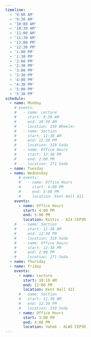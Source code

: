 ```yaml
---
timeline:
  - '9:00 AM'
  - '9:30 AM'
  - '10:00 AM'
  - '10:30 AM'
  - '11:00 AM'
  - '11:30 AM'
  - '12:00 PM'
  - '12:30 PM'
  - '1:00 PM'
  - '1:30 PM'
  - '2:00 PM'
  - '2:30 PM'
  - '3:00 PM'
  - '3:30 PM'
  - '4:00 PM'
  - '4:30 PM'
  - '5:00 PM'
  - '5:30 PM'
schedule:
  - name: Monday
    # events:
    #   - name: Lecture
    #     start: 9:30 AM
    #     end: 10:30 AM
    #     location: 150 Wheeler
    #   - name: Section
    #     start: 11:30 AM
    #     end: 12:30 PM
    #     location: 310 Soda
    #   - name: Office Hours
    #     start: 12:30 PM
    #     end: 2:00 PM
    #     location: 271 Soda
  - name: Tuesday
  - name: Wednesday
      # events:
      #   - name: Office Hours
      #     start: 4:00 PM
      #     end: 5:00 PM
      #     location: Kent Hall 411
    events:
      - name: Office Hours
        start: 4:00 PM
        end: 5:00 PM
        location: Kostis - 624 CEPSR
    #   - name: Section
    #     start: 11:30 AM
    #     end: 12:30 PM
    #     location: 310 Soda
    #   - name: Office Hours
    #     start: 12:30 PM
    #     end: 2:00 PM
    #     location: 271 Soda
  - name: Thursday
  - name: Friday
    events:
      - name: Lecture
        start: 10:10 AM
        end: 12:00 PM
        location: Kent Hall 411 
      # - name: Section
      #   start: 11:30 AM
      #   end: 12:30 PM
      #   location: 310 Soda
      - name: Office Hours
        start: 3:00 PM
        end: 4:00 PM
        location: Vahab - 6LW5 CEPSR
---
```

